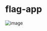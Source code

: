 # flag-app
![image](https://user-images.githubusercontent.com/99766307/174071164-dc917cbc-2317-4505-bb64-a97474435b8b.png)
